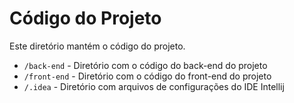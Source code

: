 # Código do Projeto

Este diretório mantém o código do projeto.

- `/back-end` - Diretório com o código do back-end do projeto
- `/front-end` - Diretório com o código do front-end do projeto
- `/.idea` - Diretório com arquivos de configurações do IDE Intellij
